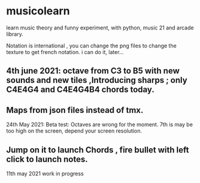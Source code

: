 # musicolearn
learn music theory and funny experiment, with python, music 21 and arcade library.

Notation is international , you can change the png files to change the texture to get french notation.
i can do it, later...

4th june 2021: octave from C3 to B5 with new sounds and new tiles ,Introducing sharps ; only C4E4G4 and C4E4G4B4 chords today.
-----
Maps from json files instead of tmx.
---------

24th May 2021: Beta test:
Octaves are wrong for the moment. 7th is may be too high on the screen, depend your screen resolution.

Jump on it to launch Chords , fire bullet with left click to launch notes.
----------
11th may 2021 work in progress
